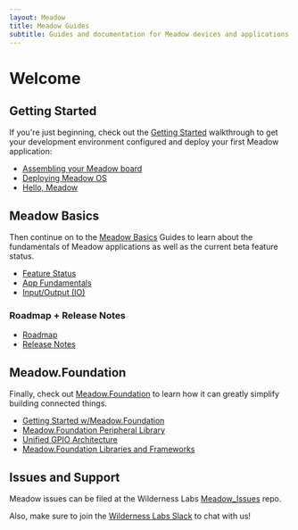 ```yaml
---
layout: Meadow
title: Meadow Guides
subtitle: Guides and documentation for Meadow devices and applications.
---
```


# Welcome

## Getting Started

If you're just beginning, check out the [Getting Started](/Meadow/Getting_Started) walkthrough to get your development environment configured and deploy your first Meadow application:

 * [Assembling your Meadow board](/Meadow/Getting_Started/Assemble_Meadow)
 * [Deploying Meadow OS](/Meadow/Getting_Started/Deploying_Meadow)
 * [Hello, Meadow](/Meadow/Getting_Started/Hello_World)

## Meadow Basics

Then continue on to the [Meadow Basics](/Meadow/Meadow_Basics) Guides to learn about the fundamentals of Meadow applications as well as the current beta feature status.

 * [Feature Status](/Meadow/Meadow_Basics/Status)
 * [App Fundamentals](/Meadow/Meadow_Basics/Apps)
 * [Input/Output (IO)](/Meadow/Meadow_Basics/IO)

### Roadmap + Release Notes

 * [Roadmap](/Meadow/Release_Notes/Roadmap)
 * [Release Notes](/Meadow/Release_Notes)

## Meadow.Foundation

Finally, check out [Meadow.Foundation](/Meadow/Meadow.Foundation) to learn how it can greatly simplify building connected things.

 * [Getting Started w/Meadow.Foundation](/Meadow/Meadow.Foundation/Getting_Started)
 * [Meadow.Foundation Peripheral Library](/Meadow/Meadow.Foundation/Peripherals)
 * [Unified GPIO Architecture](/Meadow/Meadow.Foundation/Unified_GPIO_Arch)
 * [Meadow.Foundation Libraries and Frameworks](/Meadow/Meadow.Foundation/Libraries_and_Frameworks)

## Issues and Support

Meadow issues can be filed at the Wilderness Labs [Meadow_Issues](https://github.com/WildernessLabs/Meadow_Issues) repo.

Also, make sure to join the [Wilderness Labs Slack](http://slackinvite.wildernesslabs.co) to chat with us!

